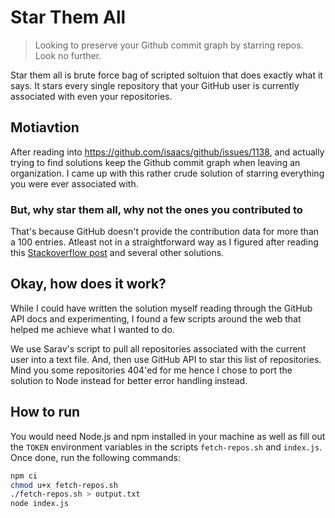 # Star Them All 

> Looking to preserve your Github commit graph by starring repos. Look no further. 

Star them all is brute force bag of scripted soltuion that does exactly what it says. It stars every single repository that your GitHub user is currently associated with even your repositories.

## Motiavtion

After reading into https://github.com/isaacs/github/issues/1138, and actually trying to find solutions keep the Github commit graph when leaving an organization. I came up with this rather crude solution of starring everything you were ever associated with. 

### But, why star them all, why not the ones you contributed to

That's because GitHub doesn't provide the contribution data for more than a 100 entries. Atleast not in a straightforward way as I figured after reading this [Stackoverflow post](https://stackoverflow.com/questions/20714593/github-api-repositories-contributed-to) and several other solutions. 

## Okay, how does it work? 

While I could have written the solution myself reading through the GitHub API docs and experimenting, I found a few scripts around the web that helped me achieve what I wanted to do. 

We use Sarav's script to pull all repositories associated with the current user into a text file. And, then use GitHub API to star this list of repositories. Mind you some repositories 404'ed for me hence I chose to port the solution to Node instead for better error handling instead. 

## How to run 

You would need Node.js and npm installed in your machine as well as fill out the `TOKEN` environment variables in the scripts `fetch-repos.sh` and `index.js`. Once done, run the following commands:

```bash
npm ci
chmod u+x fetch-repos.sh
./fetch-repos.sh > output.txt
node index.js

```  
